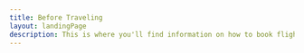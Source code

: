 ```yaml
---
title: Before Traveling
layout: landingPage
description: This is where you'll find information on how to book flights, rail tickets, or reserve a rental car. 
---
```

